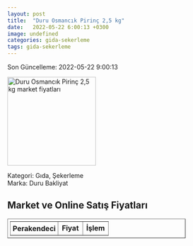 ```yaml
---
layout: post
title:  "Duru Osmancık Pirinç 2,5 kg"
date:   2022-05-22 6:00:13 +0300
image: undefined
categories: gida-sekerleme
tags: gida-sekerleme
---
```


Son Güncelleme: 2022-05-22 9:00:13

<img src="undefined" width="200" alt="Duru Osmancık Pirinç 2,5 kg market fiyatları" />

Kategori: Gıda, Şekerleme
<br />
Marka: Duru Bakliyat

<h2>Market ve Online Satış Fiyatları</h2>

<table border="1" style="padding: 5px;width:80%;">
  <tr>
    <td style="padding: 5px;"><strong>Perakendeci</strong></td>
    <td><strong>Fiyat</strong></td>
    <td><strong>İşlem</strong></td>
  </tr>
  
</table>
